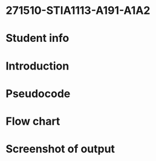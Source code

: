 # 271510-STIA1113-A191-A1A2

# Student info

# Introduction

# Pseudocode

# Flow chart

# Screenshot of output
